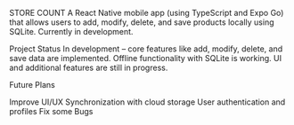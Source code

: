 STORE COUNT
A React Native mobile app (using TypeScript and Expo Go) that allows users to add, modify, delete, and save products locally using SQLite. Currently in development.

Project Status
In development – core features like add, modify, delete, and save data are implemented.
Offline functionality with SQLite is working.
UI and additional features are still in progress.

Future Plans

Improve UI/UX
Synchronization with cloud storage
User authentication and profiles
Fix some Bugs

